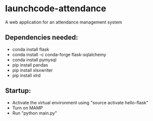 # launchcode-attendance
A web application for an attendance management system

## Dependencies needed:
* conda install flask
* conda install -c conda-forge flask-sqlalchemy
* conda install pymysql
* pip install pandas
* pip install xlsxwriter
* pip install xlrd

## Startup:
* Activate the virtual environment using "source activate hello-flask"
* Turn on MAMP
* Run "python main.py"
